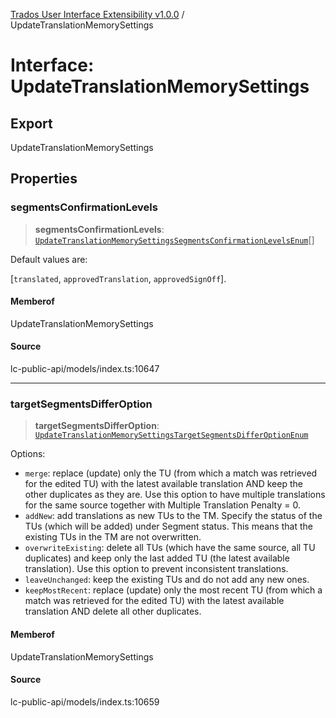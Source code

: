 [Trados User Interface Extensibility v1.0.0](../wiki/globals) / UpdateTranslationMemorySettings

# Interface: UpdateTranslationMemorySettings

## Export

UpdateTranslationMemorySettings

## Properties

### segmentsConfirmationLevels

> **segmentsConfirmationLevels**: [`UpdateTranslationMemorySettingsSegmentsConfirmationLevelsEnum`](../wiki/Type.UpdateTranslationMemorySettingsSegmentsConfirmationLevelsEnum)[]

Default values are: 
 [`translated`, `approvedTranslation`, `approvedSignOff`].

#### Memberof

UpdateTranslationMemorySettings

#### Source

lc-public-api/models/index.ts:10647

***

### targetSegmentsDifferOption

> **targetSegmentsDifferOption**: [`UpdateTranslationMemorySettingsTargetSegmentsDifferOptionEnum`](../wiki/Type.UpdateTranslationMemorySettingsTargetSegmentsDifferOptionEnum)

Options:
- `merge`: replace (update) only the TU (from which a match was retrieved for the edited TU) with the latest available translation AND keep the other duplicates as they are. Use this option to have multiple translations for the same source together with Multiple Translation Penalty = 0.
- `addNew`: add translations as new TUs to the TM. Specify the status of the TUs (which will be added) under Segment status. This means that the existing TUs in the TM are not overwritten.
- `overwriteExisting`: delete all TUs (which have the same source, all TU duplicates) and keep only the last added TU (the latest available translation). Use this option to prevent inconsistent translations.
- `leaveUnchanged`: keep the existing TUs and do not add any new ones.
- `keepMostRecent`: replace (update) only the most recent TU (from which a match was retrieved for the edited TU) with the latest available translation AND delete all other duplicates.

#### Memberof

UpdateTranslationMemorySettings

#### Source

lc-public-api/models/index.ts:10659
